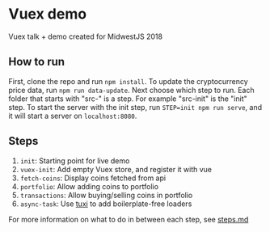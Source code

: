 # Vuex demo

Vuex talk + demo created for MidwestJS 2018

## How to run

First, clone the repo and run `npm install`. To update the cryptocurrency price data, run `npm run data-update`. Next choose which step to run. Each folder that starts with "src-" is a step. For example "src-init" is the "init" step. To start the server with the init step, run `STEP=init npm run serve`, and it will start a server on `localhost:8080`.

## Steps

1. `init`: Starting point for live demo
2. `vuex-init`: Add empty Vuex store, and register it with vue
3. `fetch-coins`: Display coins fetched from api
4. `portfolio`: Allow adding coins to portfolio
5. `transactions`: Allow buying/selling coins in portfolio
6. `async-task`: Use [tuxi](https://www.npmjs.com/package/tuxi) to add boilerplate-free loaders

For more information on what to do in between each step, see [steps.md](https://github.com/superMDguy/vuex-demo/blob/HEAD/steps.md)
